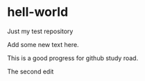 # hell-world
Just my test repository

Add some new text here.

This is a good progress for github study road.

The second edit
